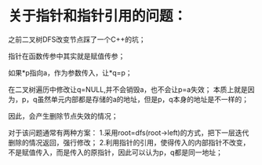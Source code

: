 # 关于指针和指针引用的问题：

之前二叉树DFS改变节点踩了一个C++的坑；

指针在函数传参中其实就是赋值传参；

如果\*p指向a，作为参数传入，让\*q=p；

在二叉树遍历中修改让q=NULL,并不会销毁a，也不会让p=a失效；
本质上就是因为，p，q虽然单元内部都是存储的a的地址，但是p，q本身的地址是不一样的；

因此，会产生删除节点失效的情况；

对于该问题通常有两种方案：
1.采用root=dfs(root->left)的方式，把下一层迭代删除的情况返回，强行修改；
2.利用指针的引用，使得传入的内部指针不改变，不是赋值传入，而是传入的原指针，因此可以认为p，q都是同一地址；
